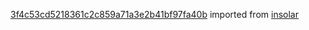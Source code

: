 [3f4c53cd5218361c2c859a71a3e2b41bf97fa40b](https://github.com/insolar/insolar/commit/3f4c53cd5218361c2c859a71a3e2b41bf97fa40b) imported from [insolar](https://github.com/insolar/insolar)
